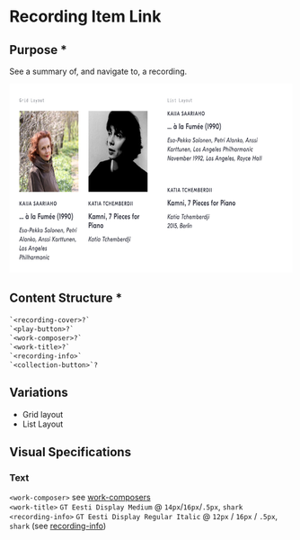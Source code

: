 # Recording Item Link
## Purpose *
See a summary of, and navigate to, a recording.

<img src="example.jpg" width="688" height="336" />

## Content Structure *
```
`<recording-cover>?`
`<play-button>?`
`<work-composer>?`
`<work-title>?`
`<recording-info>`
`<collection-button>`?
```

## Variations
- Grid layout
- List Layout

<!-- ## States
*How does the pattern change as the user interacts with it?* -->

## Visual Specifications

### Text
`<work-composer>` see [work-composers](../../content-labels/work-composers)   
`<work-title>` `GT Eesti Display Medium` @ `14px`/`16px`/`.5px`, `shark`  
`<recording-info>` `GT Eesti Display Regular Italic` @ `12px` / `16px` / `.5px`, `shark` (see [recording-info](../../content-labels/recording-info#visual-specifications))  

<!-- ## Usage Specifications
*Where and how should this pattern be used in an interface?* -->
